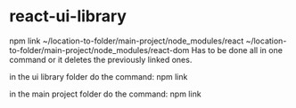 # react-ui-library

npm link ~/location-to-folder/main-project/node_modules/react ~/location-to-folder/main-project/node_modules/react-dom
Has to be done all in one command or it deletes the previously linked ones.

in the ui library folder do the command: npm link

in the main project folder do the command: npm link <ui-library-name>
